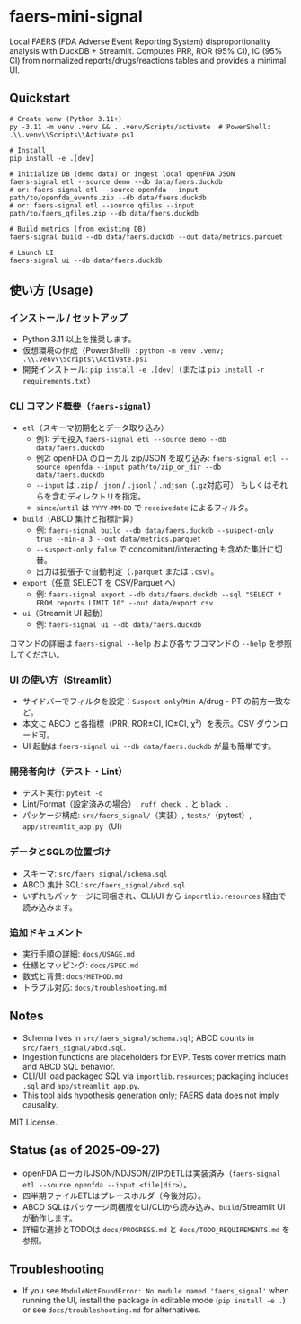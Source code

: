 # faers-mini-signal

Local FAERS (FDA Adverse Event Reporting System) disproportionality analysis with DuckDB + Streamlit.
Computes PRR, ROR (95% CI), IC (95% CI) from normalized reports/drugs/reactions tables and provides a minimal UI.

## Quickstart

```
# Create venv (Python 3.11+)
py -3.11 -m venv .venv && . .venv/Scripts/activate  # PowerShell: .\\.venv\\Scripts\\Activate.ps1

# Install
pip install -e .[dev]

# Initialize DB (demo data) or ingest local openFDA JSON
faers-signal etl --source demo --db data/faers.duckdb
# or: faers-signal etl --source openfda --input path/to/openfda_events.zip --db data/faers.duckdb
# or: faers-signal etl --source qfiles --input path/to/faers_qfiles.zip --db data/faers.duckdb

# Build metrics (from existing DB)
faers-signal build --db data/faers.duckdb --out data/metrics.parquet

# Launch UI
faers-signal ui --db data/faers.duckdb
```

## 使い方 (Usage)

### インストール / セットアップ

- Python 3.11 以上を推奨します。
- 仮想環境の作成（PowerShell）: `python -m venv .venv; .\\.venv\\Scripts\\Activate.ps1`
- 開発インストール: `pip install -e .[dev]`（または `pip install -r requirements.txt`）

### CLI コマンド概要（`faers-signal`）

- `etl`（スキーマ初期化とデータ取り込み）
  - 例1: デモ投入 `faers-signal etl --source demo --db data/faers.duckdb`
  - 例2: openFDA のローカル zip/JSON を取り込み: `faers-signal etl --source openfda --input path/to/zip_or_dir --db data/faers.duckdb`
  - `--input` は `.zip` / `.json` / `.jsonl` / `.ndjson`（`.gz`対応可） もしくはそれらを含むディレクトリを指定。
  - `since`/`until` は `YYYY-MM-DD` で `receivedate` によるフィルタ。
- `build`（ABCD 集計と指標計算）
  - 例: `faers-signal build --db data/faers.duckdb --suspect-only true --min-a 3 --out data/metrics.parquet`
  - `--suspect-only false` で concomitant/interacting も含めた集計に切替。
  - 出力は拡張子で自動判定（`.parquet` または `.csv`）。
- `export`（任意 SELECT を CSV/Parquet へ）
  - 例: `faers-signal export --db data/faers.duckdb --sql "SELECT * FROM reports LIMIT 10" --out data/export.csv`
- `ui`（Streamlit UI 起動）
  - 例: `faers-signal ui --db data/faers.duckdb`

コマンドの詳細は `faers-signal --help` および各サブコマンドの `--help` を参照してください。

### UI の使い方（Streamlit）

- サイドバーでフィルタを設定：`Suspect only`/`Min A`/drug・PT の前方一致など。
- 本文に ABCD と各指標（PRR, ROR±CI, IC±CI, χ²）を表示。CSV ダウンロード可。
- UI 起動は `faers-signal ui --db data/faers.duckdb` が最も簡単です。

### 開発者向け（テスト・Lint）

- テスト実行: `pytest -q`
- Lint/Format（設定済みの場合）: `ruff check .` と `black .`
- パッケージ構成: `src/faers_signal/`（実装）, `tests/`（pytest）, `app/streamlit_app.py`（UI）

### データとSQLの位置づけ

- スキーマ: `src/faers_signal/schema.sql`
- ABCD 集計 SQL: `src/faers_signal/abcd.sql`
- いずれもパッケージに同梱され、CLI/UI から `importlib.resources` 経由で読み込みます。

### 追加ドキュメント

- 実行手順の詳細: `docs/USAGE.md`
- 仕様とマッピング: `docs/SPEC.md`
- 数式と背景: `docs/METHOD.md`
- トラブル対応: `docs/troubleshooting.md`

## Notes
- Schema lives in `src/faers_signal/schema.sql`; ABCD counts in `src/faers_signal/abcd.sql`.
- Ingestion functions are placeholders for EVP. Tests cover metrics math and ABCD SQL behavior.
- CLI/UI load packaged SQL via `importlib.resources`; packaging includes `.sql` and `app/streamlit_app.py`.
- This tool aids hypothesis generation only; FAERS data does not imply causality.

MIT License.

## Status (as of 2025-09-27)
- openFDA ローカルJSON/NDJSON/ZIPのETLは実装済み（`faers-signal etl --source openfda --input <file|dir>`）。
- 四半期ファイルETLはプレースホルダ（今後対応）。
- ABCD SQLはパッケージ同梱版をUI/CLIから読み込み、`build`/Streamlit UIが動作します。
- 詳細な進捗とTODOは `docs/PROGRESS.md` と `docs/TODO_REQUIREMENTS.md` を参照。

## Troubleshooting
- If you see `ModuleNotFoundError: No module named 'faers_signal'` when running the UI, install the package in editable mode (`pip install -e .`) or see `docs/troubleshooting.md` for alternatives.
